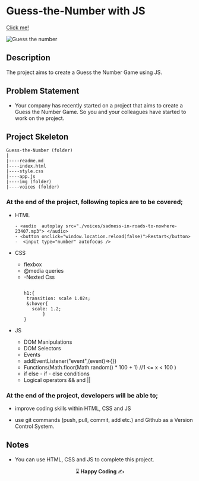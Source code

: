 # Guess-the-Number with JS

[Click me!]( https://kaplanh.github.io/Guess-the-Number/)

![Guess the number](https://user-images.githubusercontent.com/101884444/172874197-cadbd4bb-e3fb-46bc-89d2-14b6dfef529b.gif)

## Description

The project aims to create a Guess the Number Game using JS.

## Problem Statement

- Your company has recently started on a project that aims to create a Guess the Number Game. So you and your colleagues have started to work on the project.

## Project Skeleton 

```
Guess-the-Number (folder)
|
|----readme.md                        
|----index.html  
|----style.css
|----app.js
|----img (folder)
|----voices (folder)

``` 


### At the end of the project, following topics are to be covered;

- HTML
   ```
   - <audio  autoplay src="./voices/sadness-in-roads-to-nowhere-23407.mp3"> </audio>
   - <button onclick="window.location.reload(false)">Restart</button>
   -  <input type="number" autofocus />
   ```
 
- CSS

  - flexbox
  - @media queries
  - -Nexted Css
    ```
    
    h1:{
     transition: scale 1.02s;
     &:hover{
       scale: 1.2;
           }
    }
    ```

- JS
  - DOM Manipulations
  - DOM Selectors
  - Events
  - addEventListener("event",(event)=>{})
  - Functions(Math.floor(Math.random() * 100 + 1) //1 <= x < 100 )
  - if else - if - else conditions
  - Logical operators && and ||


### At the end of the project, developers will be able to;

- improve coding skills within HTML, CSS and JS 

- use git commands (push, pull, commit, add etc.) and Github as a Version Control System.


## Notes

- You can use HTML, CSS and JS to complete this project.



<p align="center"> ⌛<strong> Happy Coding </strong> ✍ </p>


